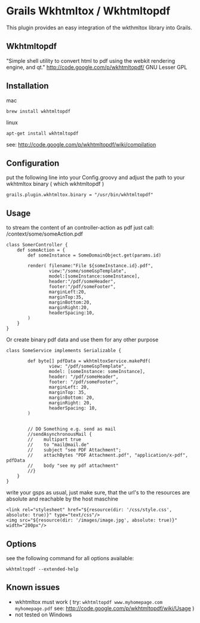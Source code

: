 Grails Wkhtmltox / Wkhtmltopdf 
=========================

This plugin provides an easy integration of the wkthmltox library into Grails.

Wkhtmltopdf
----------------
"Simple shell utility to convert html to pdf using the webkit rendering engine, and qt."
http://code.google.com/p/wkhtmltopdf/
GNU Lesser GPL

Installation
----------------

mac

    brew install wkhtmltopdf

linux

    apt-get install wkhtmltopdf

see: http://code.google.com/p/wkhtmltopdf/wiki/compilation

Configuration
----------------

put the following line into your Config.groovy and adjust the path to your wkhtmltox binary ( which wkhtmltopdf )

    grails.plugin.wkhtmltox.binary = "/usr/bin/wkhtmltopdf"


Usage
----------------

to stream the content of an controller-action as pdf just call: /context/some/someAction.pdf

    class SomerController {
        def someAction = {
            def someInstance = SomeDomainObject.get(params.id)
    
            render( filename:"File ${someInstance.id}.pdf",
					view:"/some/someGspTemplate",
                    model:[someInstance:someInstance],
                    header:"/pdf/someHeader",
                    footer:"/pdf/someFooter",
                    marginLeft:20,
                    marginTop:35,
                    marginBottom:20,
                    marginRight:20,
                    headerSpacing:10,
            )
        }
    }

Or create binary pdf data and use them for any other purpose

    class SomeService implements Serializable {
    
    		def byte[] pdfData = wkhtmltoxService.makePdf(
                    view: "/pdf/someGspTemplate",
                    model: [someInstance: someInstance],
                    header: "/pdf/someHeader",
                    footer: "/pdf/someFooter",
                    marginLeft: 20,
                    marginTop: 35,
                    marginBottom: 20,
                    marginRight: 20,
                    headerSpacing: 10,
            )
    	
    	
    		// DO Something e.g. send as mail
    		//sendAsynchronousMail {
            //    multipart true
            //    to "mail@mail.de"
            //    subject "see PDF Attachment";
            //    attachBytes "PDF Attachment.pdf", "application/x-pdf", pdfData
            //    body "see my pdf attachment"
            //}
        }
    }

write your gsps as usual, just make sure, that the url's to the resources are absolute and reachable by the host maschine

	<link rel="stylesheet" href="${resource(dir: '/css/style.css', absolute: true)}" type="text/css"/>
	<img src="${resource(dir: '/images/image.jpg', absolute: true)}" width="200px"/>

Options
----------------

see the following command for all options available:

	wkhtmltopdf --extended-help
		

Known issues
----------------

* wkhtmltox must work ( try: ```wkhtmltopdf www.myhomepage.com myhomepage.pdf``` see: http://code.google.com/p/wkhtmltopdf/wiki/Usage )
* not tested on Windows
